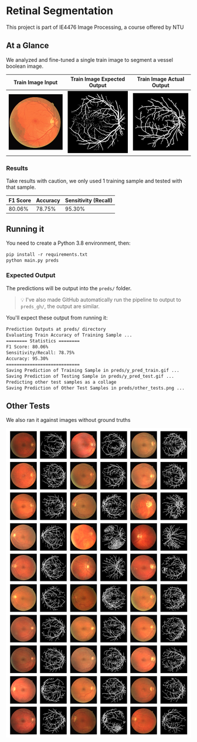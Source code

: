 # Retinal Segmentation

This project is part of IE4476 Image Processing, a course offered by NTU

## At a Glance

We analyzed and fine-tuned a single train image to segment a vessel boolean image.

| Train Image Input      | Train Image Expected Output | Train Image Actual Output      |
| ---------------------- | --------------------------- | ------------------------------ |
| ![](data/x_train.gif)  | ![](data/y_train.gif)       | ![](preds_gh/y_pred_train.gif) |

### Results

Take results with caution, we only used 1 training sample and tested with that sample.

| F1 Score | Accuracy | Sensitivity (Recall) |
|----------|----------|----------------------|
| 80.06%   | 78.75%   | 95.30%               |

## Running it

You need to create a Python 3.8 environment, then:

```
pip install -r requirements.txt
python main.py preds
```

### Expected Output

The predictions will be output into the `preds/` folder.

> :bulb: I've also made GitHub automatically run the pipeline to output to `preds_gh/`, the output are similar.

You'll expect these output from running it:

```
Prediction Outputs at preds/ directory
Evaluating Train Accuracy of Training Sample ...
======== Statistics ========
F1 Score: 80.06%
Sensitivity/Recall: 78.75%
Accuracy: 95.30%
============================
Saving Prediction of Training Sample in preds/y_pred_train.gif ...
Saving Prediction of Testing Sample in preds/y_pred_test.gif ...
Predicting other test samples as a collage
Saving Prediction of Other Test Samples in preds/other_tests.png ...
```

## Other Tests

We also ran it against images without ground truths

![](preds_gh/other_tests.png)
